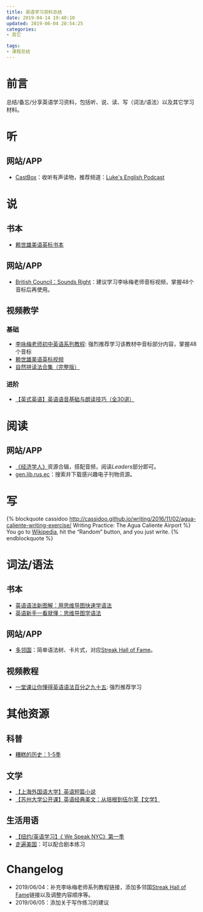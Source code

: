 ```yaml
---
title: 英语学习资料总结
date: 2019-04-14 19:40:10
updated: 2019-06-04 20:54:25
categories:
- 其它

tags:
- 课程总结
---
```

# 前言
总结/备忘/分享英语学习资料，包括听、说、读、写（词法/语法）以及其它学习材料。

<!--more-->
# 听
## 网站/APP
- [CastBox](https://castbox.fm/)：收听有声读物，推荐频道：[Luke's English Podcast](https://teacherluke.co.uk/)

# 说
## 书本
- [赖世雄美语英标书本](https://book.douban.com/subject/2977637/)

## 网站/APP
- [British Council：Sounds Right](https://www.britishcouncil.org/english/business/apps/sounds-right)：建议学习李咏梅老师音标视频，掌握48个音标后再使用。

## 视频教学
### 基础
- [李咏梅老师初中英语系列教程](https://pan.baidu.com/s/4dHSzWhb): 强烈推荐学习该教材中音标部分内容，掌握48个音标
- [赖世雄美语英标视频](https://www.bilibili.com/video/av18344760)
- [自然拼读法合集（完整版）](https://www.bilibili.com/video/av8909007)

### 进阶
- [【英式英语】英语语音基础与朗读技巧（全30讲）](https://www.bilibili.com/video/av22981167)

# 阅读
## 网站/APP
- [《经济学人》](https://www.tianfateng.cn/7399.html)资源合辑，搭配音频，阅读*Leaders*部分即可。
- [gen.lib.rus.ec](http://gen.lib.rus.ec)：搜索并下载感兴趣电子刊物资源。

# 写
{% blockquote cassidoo http://cassidoo.github.io/writing/2016/11/02/agua-caliente-writing-exercise/ Writing Practice: The Agua Caliente Airport %}
You go to [Wikipedia](https://en.wikipedia.org/), hit the “Random” button, and you just write.
{% endblockquote %}


# 词法/语法
## 书本
- [英语语法新图解：用思维导图快速学语法](https://book.douban.com/subject/30246892/)
- [英语新手一看就懂：思维导图学语法](https://book.douban.com/subject/30845258/)

## 网站/APP
- [多邻国](https://duolingo.com)：简单语法树、卡片式，对应[Streak Hall of Fame](https://duome.eu/anoni15/progress)。

## 视频教程
- [一堂课让你懂得英语语法百分之九十五](https://www.bilibili.com/video/av47618740): 强烈推荐学习

# 其他资源
## 科普
- [糟糕的历史：1-5季](https://search.bilibili.com/pgc?keyword=%E7%B3%9F%E7%B3%95%E7%9A%84%E5%8E%86%E5%8F%B2)

## 文学
- [【上海外国语大学】英语短篇小说](https://www.bilibili.com/video/av25357215)
- [【苏州大学公开课】英语经典美文：从培根到伍尔芙【文学】](https://www.bilibili.com/video/av8729512)

## 生活用语
- [【纽约/英语学习】《 We Speak NYC》第一季](https://www.bilibili.com/video/av33128510)
- [走遍美国](https://pan.baidu.com/s/4kWk4TL1)：可以配合剧本练习

# Changelog
- 2019/06/04：补充李咏梅老师系列教程链接，添加多邻国[Streak Hall of Fame](https://duome.eu/anoni15/progress)链接以及调整内容顺序等。
- 2019/06/05：添加关于写作练习的建议